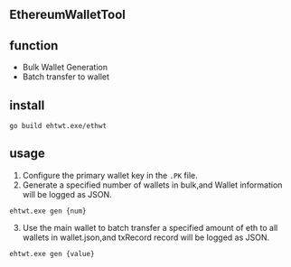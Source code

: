 EthereumWalletTool
-----------------------
## function
* Bulk Wallet Generation
* Batch transfer to wallet
## install
```shell
go build ehtwt.exe/ethwt
```
## usage
1. Configure the primary wallet key in the `.PK` file.
2. Generate a specified number of wallets in bulk,and Wallet information will be logged as JSON.
```shell
ehtwt.exe gen {num}
```
3. Use the main wallet to batch transfer a specified amount of eth to all wallets in wallet.json,and txRecord record will be logged as JSON.
```shell
ehtwt.exe gen {value}
```

